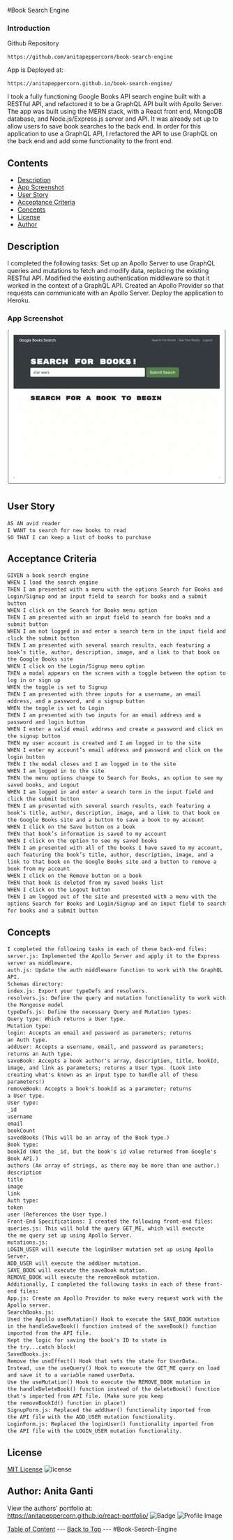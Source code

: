 #Book Search Engine

### Introduction
Github Repository
``` text 
https://github.com/anitapeppercorn/book-search-engine
```
App is Deployed at:
``` text
https://anitapeppercorn.github.io/book-search-engine/
```

I took a fully functioning Google Books API search engine built with a RESTful API, and refactored it to be a GraphQL API built with Apollo Server. The app was built using the MERN stack, with a React front end, MongoDB database, and Node.js/Express.js server and API. It was already set up to allow users to save book searches to the back end. In order for this application to use a GraphQL API, I refactored the API to use GraphQL on the back end and add some functionality to the front end. 

## Contents
- [Description](#Description)
- [App Screenshot](#App)
- [User Story](#User-Story)
- [Acceptance Criteria](#Acceptance-Criteria)
- [Concepts](#Concepts)
- [License](#License)
- [Author](#Author)

## Description

I completed the following tasks:
Set up an Apollo Server to use GraphQL queries and mutations to fetch and modify data, replacing the existing RESTful API.
Modified the existing authentication middleware so that it worked in the context of a GraphQL API.
Created an Apollo Provider so that requests can communicate with an Apollo Server.
Deploy the application to Heroku.


### App Screenshot
![](client/src/assets/images/booksearch.png)


## User Story
``` text 
AS AN avid reader
I WANT to search for new books to read
SO THAT I can keep a list of books to purchase
```

## Acceptance Criteria
```
GIVEN a book search engine
WHEN I load the search engine
THEN I am presented with a menu with the options Search for Books and Login/Signup and an input field to search for books and a submit button
WHEN I click on the Search for Books menu option
THEN I am presented with an input field to search for books and a submit button
WHEN I am not logged in and enter a search term in the input field and click the submit button
THEN I am presented with several search results, each featuring a book’s title, author, description, image, and a link to that book on the Google Books site
WHEN I click on the Login/Signup menu option
THEN a modal appears on the screen with a toggle between the option to log in or sign up
WHEN the toggle is set to Signup
THEN I am presented with three inputs for a username, an email address, and a password, and a signup button
WHEN the toggle is set to Login
THEN I am presented with two inputs for an email address and a password and login button
WHEN I enter a valid email address and create a password and click on the signup button
THEN my user account is created and I am logged in to the site
WHEN I enter my account’s email address and password and click on the login button
THEN I the modal closes and I am logged in to the site
WHEN I am logged in to the site
THEN the menu options change to Search for Books, an option to see my saved books, and Logout
WHEN I am logged in and enter a search term in the input field and click the submit button
THEN I am presented with several search results, each featuring a book’s title, author, description, image, and a link to that book on the Google Books site and a button to save a book to my account
WHEN I click on the Save button on a book
THEN that book’s information is saved to my account
WHEN I click on the option to see my saved books
THEN I am presented with all of the books I have saved to my account, each featuring the book’s title, author, description, image, and a link to that book on the Google Books site and a button to remove a book from my account
WHEN I click on the Remove button on a book
THEN that book is deleted from my saved books list
WHEN I click on the Logout button
THEN I am logged out of the site and presented with a menu with the options Search for Books and Login/Signup and an input field to search for books and a submit button  

```


## Concepts

``` text 
I completed the following tasks in each of these back-end files:
server.js: Implemented the Apollo Server and apply it to the Express server as middleware.
auth.js: Update the auth middleware function to work with the GraphQL API.
Schemas directory:
index.js: Export your typeDefs and resolvers.
resolvers.js: Define the query and mutation functionality to work with the Mongoose model
typeDefs.js: Define the necessary Query and Mutation types:
Query type: Which returns a User type.
Mutation type:
login: Accepts an email and password as parameters; returns an Auth type.
addUser: Accepts a username, email, and password as parameters; returns an Auth type.
saveBook: Accepts a book author's array, description, title, bookId, image, and link as parameters; returns a User type. (Look into creating what's known as an input type to handle all of these parameters!)
removeBook: Accepts a book's bookId as a parameter; returns a User type.
User type:
_id
username
email
bookCount
savedBooks (This will be an array of the Book type.)
Book type:
bookId (Not the _id, but the book's id value returned from Google's Book API.)
authors (An array of strings, as there may be more than one author.)
description
title
image
link
Auth type:
token
user (References the User type.)
Front-End Specifications: I created the following front-end files:
queries.js: This will hold the query GET_ME, which will execute the me query set up using Apollo Server.
mutations.js:
LOGIN_USER will execute the loginUser mutation set up using Apollo Server.
ADD_USER will execute the addUser mutation.
SAVE_BOOK will execute the saveBook mutation.
REMOVE_BOOK will execute the removeBook mutation.
Additionally, I completed the following tasks in each of these front-end files:
App.js: Create an Apollo Provider to make every request work with the Apollo server.
SearchBooks.js:
Used the Apollo useMutation() Hook to execute the SAVE_BOOK mutation in the handleSaveBook() function instead of the saveBook() function imported from the API file.
Kept the logic for saving the book's ID to state in the try...catch block!
SavedBooks.js:
Remove the useEffect() Hook that sets the state for UserData.
Instead, use the useQuery() Hook to execute the GET_ME query on load and save it to a variable named userData.
Use the useMutation() Hook to execute the REMOVE_BOOK mutation in the handleDeleteBook() function instead of the deleteBook() function that's imported from API file. (Make sure you keep the removeBookId() function in place!)
SignupForm.js: Replaced the addUser() functionality imported from the API file with the ADD_USER mutation functionality.
LoginForm.js: Replaced the loginUser() functionality imported from the API file with the LOGIN_USER mutation functionality.
```


## License
[MIT License](./LICENSE)
![license](https://img.shields.io/badge/License-MIT-blue)

## Author: Anita Ganti

View the authors' portfolio at:  
https://anitapeppercorn.github.io/react-portfolio/
![Badge](https://img.shields.io/badge/Github-anitapeppercorn-4cbbb9) 
![Profile Image](https://github.com/anitapeppercorn.png?size=50)

[Table of Content](#Table-of-Content) --- [Back to Top](#Book-Search-Engine) --- #Book-Search-Engine



